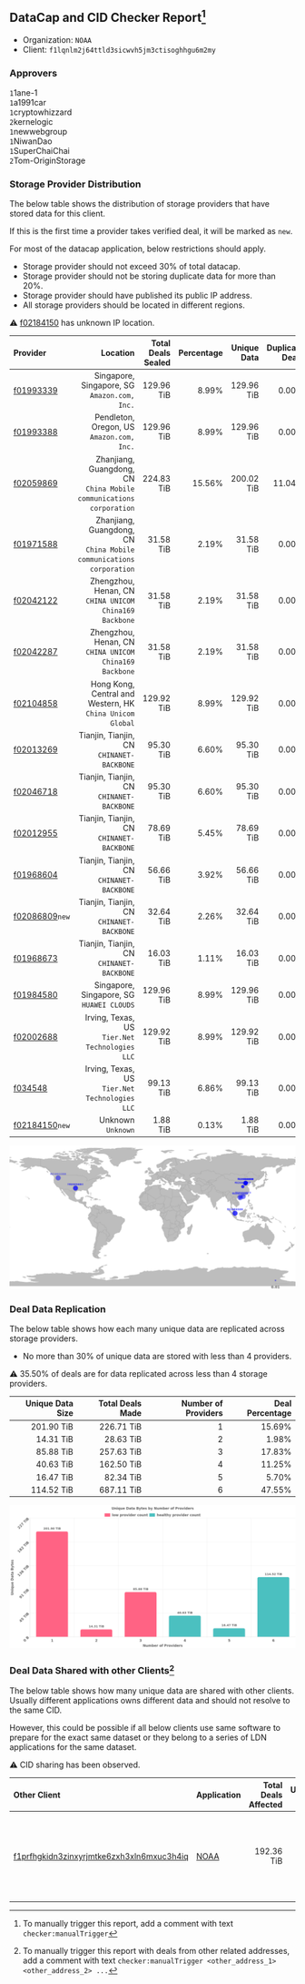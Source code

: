 ## DataCap and CID Checker Report[^1]
 - Organization: `NOAA`
 - Client: `f1lqnlm2j64ttld3sicwvh5jm3ctisoghhgu6m2my`
### Approvers
`1`1ane-1<br/>`1`a1991car<br/>`1`cryptowhizzard<br/>`2`kernelogic<br/>`1`newwebgroup<br/>`1`NiwanDao<br/>`1`SuperChaiChai<br/>`2`Tom-OriginStorage

### Storage Provider Distribution
The below table shows the distribution of storage providers that have stored data for this client.

If this is the first time a provider takes verified deal, it will be marked as `new`.

For most of the datacap application, below restrictions should apply.
 - Storage provider should not exceed 30% of total datacap.
 - Storage provider should not be storing duplicate data for more than 20%.
 - Storage provider should have published its public IP address.
 - All storage providers should be located in different regions.

⚠️ [f02184150](https://filfox.info/en/address/f02184150) has unknown IP location.

| Provider                                                    |                                                               Location | Total Deals Sealed | Percentage | Unique Data | Duplicate Deals |
| :---------------------------------------------------------- | ---------------------------------------------------------------------: | -----------------: | ---------: | ----------: | --------------: |
| [f01993339](https://filfox.info/en/address/f01993339)       |                        Singapore, Singapore, SG<br/>`Amazon.com, Inc.` |         129.96 TiB |      8.99% |  129.96 TiB |           0.00% |
| [f01993388](https://filfox.info/en/address/f01993388)       |                           Pendleton, Oregon, US<br/>`Amazon.com, Inc.` |         129.96 TiB |      8.99% |  129.96 TiB |           0.00% |
| [f02059869](https://filfox.info/en/address/f02059869)       | Zhanjiang, Guangdong, CN<br/>`China Mobile communications corporation` |         224.83 TiB |     15.56% |  200.02 TiB |          11.04% |
| [f01971588](https://filfox.info/en/address/f01971588)       | Zhanjiang, Guangdong, CN<br/>`China Mobile communications corporation` |          31.58 TiB |      2.19% |   31.58 TiB |           0.00% |
| [f02042122](https://filfox.info/en/address/f02042122)       |              Zhengzhou, Henan, CN<br/>`CHINA UNICOM China169 Backbone` |          31.58 TiB |      2.19% |   31.58 TiB |           0.00% |
| [f02042287](https://filfox.info/en/address/f02042287)       |              Zhengzhou, Henan, CN<br/>`CHINA UNICOM China169 Backbone` |          31.58 TiB |      2.19% |   31.58 TiB |           0.00% |
| [f02104858](https://filfox.info/en/address/f02104858)       |           Hong Kong, Central and Western, HK<br/>`China Unicom Global` |         129.92 TiB |      8.99% |  129.92 TiB |           0.00% |
| [f02013269](https://filfox.info/en/address/f02013269)       |                           Tianjin, Tianjin, CN<br/>`CHINANET-BACKBONE` |          95.30 TiB |      6.60% |   95.30 TiB |           0.00% |
| [f02046718](https://filfox.info/en/address/f02046718)       |                           Tianjin, Tianjin, CN<br/>`CHINANET-BACKBONE` |          95.30 TiB |      6.60% |   95.30 TiB |           0.00% |
| [f02012955](https://filfox.info/en/address/f02012955)       |                           Tianjin, Tianjin, CN<br/>`CHINANET-BACKBONE` |          78.69 TiB |      5.45% |   78.69 TiB |           0.00% |
| [f01968604](https://filfox.info/en/address/f01968604)       |                           Tianjin, Tianjin, CN<br/>`CHINANET-BACKBONE` |          56.66 TiB |      3.92% |   56.66 TiB |           0.00% |
| [f02086809](https://filfox.info/en/address/f02086809)`new`  |                           Tianjin, Tianjin, CN<br/>`CHINANET-BACKBONE` |          32.64 TiB |      2.26% |   32.64 TiB |           0.00% |
| [f01968673](https://filfox.info/en/address/f01968673)       |                           Tianjin, Tianjin, CN<br/>`CHINANET-BACKBONE` |          16.03 TiB |      1.11% |   16.03 TiB |           0.00% |
| [f01984580](https://filfox.info/en/address/f01984580)       |                           Singapore, Singapore, SG<br/>`HUAWEI CLOUDS` |         129.96 TiB |      8.99% |  129.96 TiB |           0.00% |
| [f02002688](https://filfox.info/en/address/f02002688)       |                      Irving, Texas, US<br/>`Tier.Net Technologies LLC` |         129.92 TiB |      8.99% |  129.92 TiB |           0.00% |
| [f034548](https://filfox.info/en/address/f034548)           |                      Irving, Texas, US<br/>`Tier.Net Technologies LLC` |          99.13 TiB |      6.86% |   99.13 TiB |           0.00% |
| [f02184150](https://filfox.info/en/address/f02184150)`new`  |                                                  Unknown<br/>`Unknown` |           1.88 TiB |      0.13% |    1.88 TiB |           0.00% |

<img src="https://raw.githubusercontent.com/data-preservation-programs/filplus-checker-assets/main/filecoin-project/filecoin-plus-large-datasets/issues/1728/1688608801588.png"/>

### Deal Data Replication
The below table shows how each many unique data are replicated across storage providers.

- No more than 30% of unique data are stored with less than 4 providers.

⚠️ 35.50% of deals are for data replicated across less than 4 storage providers.

| Unique Data Size | Total Deals Made | Number of Providers | Deal Percentage |
| ---------------: | ---------------: | ------------------: | --------------: |
|       201.90 TiB |       226.71 TiB |                   1 |          15.69% |
|        14.31 TiB |        28.63 TiB |                   2 |           1.98% |
|        85.88 TiB |       257.63 TiB |                   3 |          17.83% |
|        40.63 TiB |       162.50 TiB |                   4 |          11.25% |
|        16.47 TiB |        82.34 TiB |                   5 |           5.70% |
|       114.52 TiB |       687.11 TiB |                   6 |          47.55% |

<img src="https://raw.githubusercontent.com/data-preservation-programs/filplus-checker-assets/main/filecoin-project/filecoin-plus-large-datasets/issues/1728/1688608802269.png"/>

### Deal Data Shared with other Clients[^3]
The below table shows how many unique data are shared with other clients.
Usually different applications owns different data and should not resolve to the same CID.

However, this could be possible if all below clients use same software to prepare for the exact same dataset or they belong to a series of LDN applications for the same dataset.

⚠️ CID sharing has been observed.

| Other Client                                                                                                          | Application                                                                          | Total Deals Affected | Unique CIDs | Approvers                                                                                                                                                   |
| :-------------------------------------------------------------------------------------------------------------------- | :----------------------------------------------------------------------------------- | -------------------: | ----------: | :---------------------------------------------------------------------------------------------------------------------------------------------------------- |
| [f1prfhgkidn3zinxyrjmtke6zxh3xln6mxuc3h4iq](https://filfox.info/en/address/f1prfhgkidn3zinxyrjmtke6zxh3xln6mxuc3h4iq) | [NOAA](https://github.com/filecoin-project/filecoin-plus-large-datasets/issues/1729) |           192.36 TiB |       2,486 | `1`cryptowhizzard<br/>`1`DaYouGroup<br/>`2`kernelogic<br/>`1`laurarenpanda<br/>`1`newwebgroup<br/>`1`NiwanDao<br/>`1`SuperChaiChai<br/>`1`Tom-OriginStorage |

[^1]: To manually trigger this report, add a comment with text `checker:manualTrigger`

[^2]: Deals from those addresses are combined into this report as they are specified with `checker:manualTrigger`

[^3]: To manually trigger this report with deals from other related addresses, add a comment with text `checker:manualTrigger <other_address_1> <other_address_2> ...`
